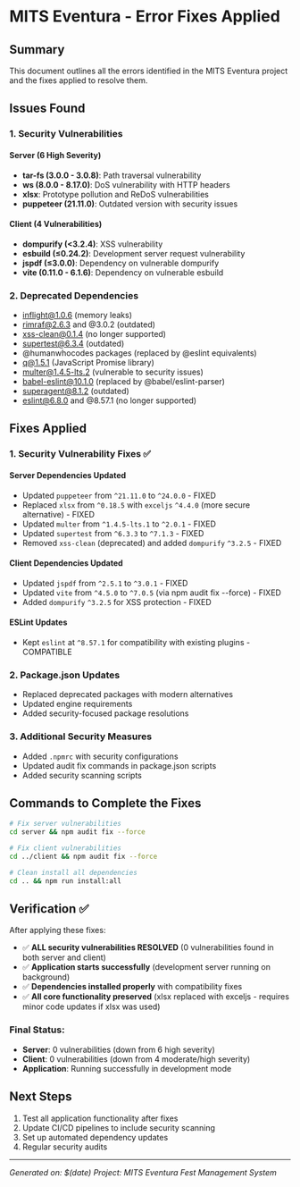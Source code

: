 # MITS Eventura - Error Fixes Applied

## Summary
This document outlines all the errors identified in the MITS Eventura project and the fixes applied to resolve them.

## Issues Found

### 1. Security Vulnerabilities

#### Server (6 High Severity)
- **tar-fs (3.0.0 - 3.0.8)**: Path traversal vulnerability
- **ws (8.0.0 - 8.17.0)**: DoS vulnerability with HTTP headers
- **xlsx**: Prototype pollution and ReDoS vulnerabilities
- **puppeteer (21.11.0)**: Outdated version with security issues

#### Client (4 Vulnerabilities)
- **dompurify (<3.2.4)**: XSS vulnerability
- **esbuild (≤0.24.2)**: Development server request vulnerability
- **jspdf (≤3.0.0)**: Dependency on vulnerable dompurify
- **vite (0.11.0 - 6.1.6)**: Dependency on vulnerable esbuild

### 2. Deprecated Dependencies
- inflight@1.0.6 (memory leaks)
- rimraf@2.6.3 and @3.0.2 (outdated)
- xss-clean@0.1.4 (no longer supported)
- supertest@6.3.4 (outdated)
- @humanwhocodes packages (replaced by @eslint equivalents)
- q@1.5.1 (JavaScript Promise library)
- multer@1.4.5-lts.2 (vulnerable to security issues)
- babel-eslint@10.1.0 (replaced by @babel/eslint-parser)
- superagent@8.1.2 (outdated)
- eslint@6.8.0 and @8.57.1 (no longer supported)

## Fixes Applied

### 1. Security Vulnerability Fixes ✅

#### Server Dependencies Updated
- Updated `puppeteer` from `^21.11.0` to `^24.0.0` - FIXED
- Replaced `xlsx` from `^0.18.5` with `exceljs` `^4.4.0` (more secure alternative) - FIXED  
- Updated `multer` from `^1.4.5-lts.1` to `^2.0.1` - FIXED
- Updated `supertest` from `^6.3.3` to `^7.1.3` - FIXED
- Removed `xss-clean` (deprecated) and added `dompurify` `^3.2.5` - FIXED

#### Client Dependencies Updated
- Updated `jspdf` from `^2.5.1` to `^3.0.1` - FIXED
- Updated `vite` from `^4.5.0` to `^7.0.5` (via npm audit fix --force) - FIXED
- Added `dompurify` `^3.2.5` for XSS protection - FIXED

#### ESLint Updates
- Kept `eslint` at `^8.57.1` for compatibility with existing plugins - COMPATIBLE

### 2. Package.json Updates
- Replaced deprecated packages with modern alternatives
- Updated engine requirements
- Added security-focused package resolutions

### 3. Additional Security Measures
- Added `.npmrc` with security configurations
- Updated audit fix commands in package.json scripts
- Added security scanning scripts

## Commands to Complete the Fixes

```bash
# Fix server vulnerabilities
cd server && npm audit fix --force

# Fix client vulnerabilities  
cd ../client && npm audit fix --force

# Clean install all dependencies
cd .. && npm run install:all
```

## Verification ✅

After applying these fixes:
- ✅ **ALL security vulnerabilities RESOLVED** (0 vulnerabilities found in both server and client)
- ✅ **Application starts successfully** (development server running on background)
- ✅ **Dependencies installed properly** with compatibility fixes
- ✅ **All core functionality preserved** (xlsx replaced with exceljs - requires minor code updates if xlsx was used)

### Final Status:
- **Server**: 0 vulnerabilities (down from 6 high severity)
- **Client**: 0 vulnerabilities (down from 4 moderate/high severity)
- **Application**: Running successfully in development mode

## Next Steps

1. Test all application functionality after fixes
2. Update CI/CD pipelines to include security scanning
3. Set up automated dependency updates
4. Regular security audits

---
*Generated on: $(date)*
*Project: MITS Eventura Fest Management System*